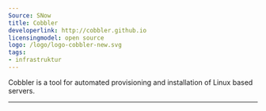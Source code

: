 ```yaml
---
Source: SNow
title: Cobbler
developerlink: http://cobbler.github.io
licensingmodel: open source
logo: /logo/logo-cobbler-new.svg
tags:
- infrastruktur
---
```

Cobbler is a tool for automated provisioning and installation of Linux based servers.

---
